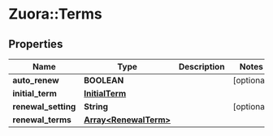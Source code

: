 # Zuora::Terms

## Properties
Name | Type | Description | Notes
------------ | ------------- | ------------- | -------------
**auto_renew** | **BOOLEAN** |  | [optional] 
**initial_term** | [**InitialTerm**](InitialTerm.md) |  | 
**renewal_setting** | **String** |  | [optional] 
**renewal_terms** | [**Array&lt;RenewalTerm&gt;**](RenewalTerm.md) |  | 


